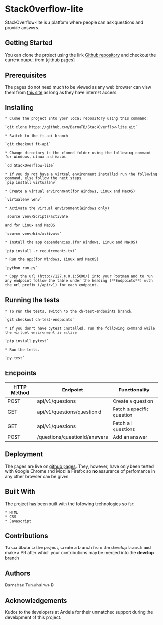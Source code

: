 # StackOverflow-lite

StackOverflow-lite is a platform where people can ask questions and provide answers.

## Getting Started

You can clone the project using the link [Github repository](https://github.com/BarnaTB/StackOverflow-lite.git) and checkout the current output from [github pages]

## Prerequisites

The pages do not need much to be viewed as any web browser can view them from [this site](https://barnatb.github.io/StackOverflow-lite/) as long as they have internet access.

## Installing

    * Clone the project into your local repository using this command:

    `git clone https://github.com/BarnaTB/StackOverflow-lite.git`

    * Switch to the ft-api branch

    `git checkout ft-api`

    * Change directory to the cloned folder using the following command for Windows, Linux and MacOS

    `cd StackOverflow-lite`

    * If you do not have a virtual environment installed run the following command, else follow the next steps.
    `pip install virtualenv`

    * Create a virtual environment(for Windows, Linux and MacOS)

    `virtualenv venv`

    * Activate the virtual environment(Windows only)

    `source venv/Scripts/activate`

    and for Linux and MacOS

    `source venv/bin/activate`

    * Install the app dependencies.(for Windows, Linux and MacOS)

    `pip install -r requirements.txt`

    * Run the app(for Windows, Linux and MacOS)

    `python run.py`

    * Copy the url (http://127.0.0.1:5000/) into your Postman and to run any endpoint follow the table under the heading (**Endpoints**) with the url prefix (/api/v1) for each endpoint.

## Running the tests

    * To run the tests, switch to the ch-test-endpoints branch.

    `git checkout ch-test-endpoints`

    * If you don't have pytest installed, run the following command while the virtual environment is active

    `pip install pytest`

    * Run the tests.

    `py.test`

## Endpoints

HTTP Method|Endpoint|Functionality
-----------|--------|-------------
POST|api/v1/questions|Create a question
GET|api/v1/questions/questionId|Fetch a specific question
GET|api/v1/questions|Fetch all questions
POST|/questions/questionId/answers|Add an answer

## Deployment

The pages are live on [github pages](https://barnatb.github.io/StackOverflow-lite/). They, however, have only been tested with Google Chrome and Mozilla Firefox so **no** assurance of perfomance in any other browser can be given.

## Built With

The project has been built with the following technologies so far:

    * HTML
    * CSS
    * Javascript

## Contributions

To contibute to the project, create a branch from the *develop* branch and make a PR after which your contributions may be merged into the **develop** branch

## Authors

Barnabas Tumuhairwe B

## Acknowledgements

Kudos to the developers at Andela for their unmatched support during the development of this project.
